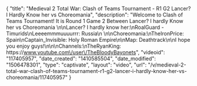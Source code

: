 {
    "title": "Medieval 2 Total War: Clash of Teams Tournament - R1 G2 Lancer? I Hardly Know her  vs Choreomania",
    "description": "Welcome to Clash of Teams Tournament!  It is Round 1 Game 2 Between Lancer? I hardly Know her vs Choreomania \n\nLancer? I hardly know her:\nRoalGuard - Timurids\nLeeeemmmuuuurrr: Russia\n \n\nChoreomania:\nTheIronPrice: Spain\nCaptain_Invisible: Holy Roman Empire\n\nMap: Deathtrack\n\nI hope you enjoy guys!\n\n\nChannels:\nTheRyanKing: https:\/\/www.youtube.com\/user\/TheBloodyBayonets",
    "videoid": "117405957",
    "date_created": "1410585504",
    "date_modified": "1506478301",
    "type": "captivate",
    "layout": "video",
    "url": "\/v\/medieval-2-total-war-clash-of-teams-tournament-r1-g2-lancer-i-hardly-know-her-vs-choreomania\/117405957"
}